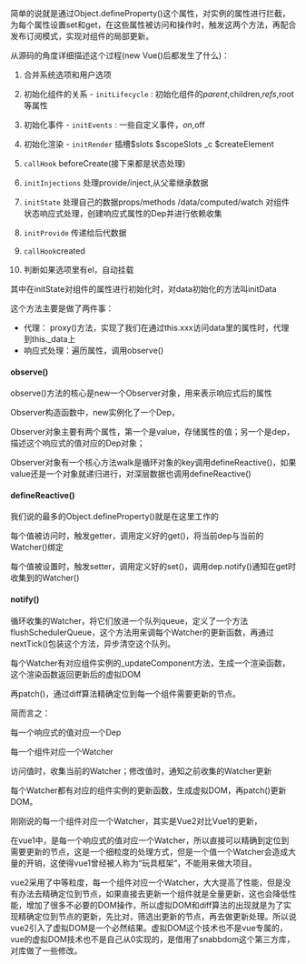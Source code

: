 简单的说就是通过Object.defineProperty()这个属性，对实例的属性进行拦截，为每个属性设置set和get，在这些属性被访问和操作时，触发这两个方法，再配合发布订阅模式，实现对组件的局部更新。



从源码的角度详细描述这个过程(new Vue()后都发生了什么)：

1. 合并系统选项和用户选项
2. 初始化组件的关系 - `initLifecycle` : 初始化组件的$parent,$children,$refs,$root等属性

1. 初始化事件 - `initEvents` : 一些自定义事件，$on,$off
2. 初始化渲染 - `initRender` 插槽$slots $scopeSlots _c $createElement

1. `callHook` beforeCreate(接下来都是状态处理)
2. `initInjections` 处理provide/inject,从父辈继承数据

1. `initState` 处理自己的数据props/methods /data/computed/watch 对组件状态响应式处理，创建响应式属性的Dep并进行依赖收集
2. `initProvide` 传递给后代数据

1. `callHook`created
2. 判断如果选项里有el，自动挂载



其中在initState对组件的属性进行初始化时，对data初始化的方法叫initData

这个方法主要是做了两件事：

- 代理： proxy()方法，实现了我们在通过this.xxx访问data里的属性时，代理到this._data上
- 响应式处理：遍历属性，调用observe()



#### observe()

observe()方法的核心是new一个Observer对象，用来表示响应式后的属性

Observer构造函数中，new实例化了一个Dep，

Observer对象主要有两个属性，第一个是value，存储属性的值；另一个是dep，描述这个响应式的值对应的Dep对象；

Observer对象有一个核心方法walk是循环对象的key调用defineReactive()，如果value还是一个对象就递归进行，对深层数据也调用defineReactive()



#### defineReactive()

我们说的最多的Object.defineProperty()就是在这里工作的

每个值被访问时，触发getter，调用定义好的get()，将当前dep与当前的Watcher()绑定

每个值被设置时，触发setter，调用定义好的set()，调用dep.notify()通知在get时收集到的Watcher()



#### notify()

循环收集的Watcher，将它们放进一个队列queue，定义了一个方法flushSchedulerQueue，这个方法用来调每个Watcher的更新函数，再通过nextTick()包装这个方法，异步清空这个队列。



每个Watcher有对应组件实例的_updateComponent方法，生成一个渲染函数，这个渲染函数返回更新后的虚拟DOM

再patch()，通过diff算法精确定位到每一个组件需要更新的节点。



简而言之：

每一个响应式的值对应一个Dep

每一个组件对应一个Watcher

访问值时，收集当前的Watcher；修改值时，通知之前收集的Watcher更新

每个Watcher都有对应的组件实例的更新函数，生成虚拟DOM，再patch()更新DOM。



刚刚说的每一个组件对应一个Watcher，其实是Vue2对比Vue1的更新，

在vue1中，是每一个响应式的值对应一个Watcher，所以直接可以精确到定位到需要更新的节点，这是一个细粒度的处理方式，但是一个值一个Watcher会造成大量的开销，这使得vue1曾经被人称为“玩具框架”，不能用来做大项目。

vue2采用了中等粒度，每一个组件对应一个Watcher，大大提高了性能，但是没有办法去精确定位到节点，如果直接去更新一个组件就是全量更新，这也会降低性能，增加了很多不必要的DOM操作，所以虚拟DOM和diff算法的出现就是为了实现精确定位到节点的更新，先比对，筛选出更新的节点，再去做更新处理。所以说vue2引入了虚拟DOM是一个必然结果。虚拟DOM这个技术也不是vue专属的，vue的虚拟DOM技术也不是自己从0实现的，是借用了snabbdom这个第三方库，对库做了一些修改。